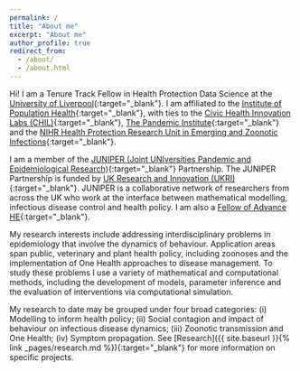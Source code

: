 ```yaml
---
permalink: /
title: "About me"
excerpt: "About me"
author_profile: true
redirect_from:
  - /about/
  - /about.html
---
```


Hi! I am a Tenure Track Fellow in Health Protection Data Science at the [University of Liverpool](https://www.liverpool.ac.uk){:target="_blank"}. I am affiliated to the [Institute of Population Health](https://www.liverpool.ac.uk/population-health/#:~:text=Our%20institute,wellbeing%20through%20evidence%2Dbased%20insights.){:target="_blank"}, with ties to the [Civic Health Innovation Labs (CHIL)](https://www.liverpool.ac.uk/civic-health-innovation-labs/about/){:target="_blank"}, [The Pandemic Institute](https://www.thepandemicinstitute.org){:target="_blank"} and the [NIHR Health Protection Research Unit in Emerging and Zoonotic Infections](http://hpruezi.nihr.ac.uk){:target="_blank"}. 

I am a member of the [JUNIPER (Joint UNIversities Pandemic and Epidemiological Research)](https://maths.org/juniper/){:target="_blank"} Partnership. The JUNIPER Partnership is funded by [UK Research and Innovation (UKRI)](https://www.ukri.org){:target="_blank"}. JUNIPER is a collaborative network of researchers from across the UK who work at the interface between mathematical modelling, infectious disease control and health policy. I am also a [Fellow of Advance HE](https://www.advance-he.ac.uk/fellowship/fellowship){:target="_blank"}.

My research interests include addressing interdisciplinary problems in epidemiology that involve the dynamics of behaviour. Application areas span public, veterinary and plant health policy, including zoonoses and the implementation of One Health approaches to disease management. To study these problems I use a variety of mathematical and computational methods, including the development of models, parameter inference and the evaluation of interventions via computational simulation.

My research to date may be grouped under four broad categories: (i) Modelling to inform health policy; (ii) Social contagion and impact of behaviour on infectious disease dynamics; (iii) Zoonotic transmission and One Health; (iv) Symptom propagation. See [Research]({{ site.baseurl }}{% link _pages/research.md %}){:target="_blank"} for more information on specific projects.